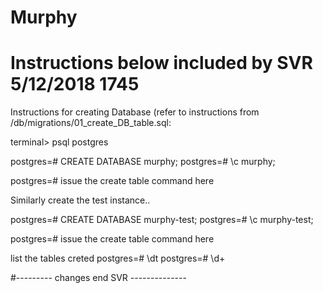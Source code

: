 # Murphy

# Instructions below included by SVR 5/12/2018 1745
Instructions for creating Database (refer to instructions from /db/migrations/01_create_DB_table.sql:

terminal> psql postgres

postgres=# CREATE DATABASE murphy;
postgres=# \c murphy;

postgres=# issue the create table command here <refer to the sql file for instructions>


Similarly create the test instance..

postgres=# CREATE DATABASE murphy-test;
postgres=# \c murphy-test;

postgres=# issue the create table command here <refer to the sql file for instructions>

list the tables creted
postgres=# \dt 
postgres=# \d+ <tablename>
	
#--------- changes end SVR --------------